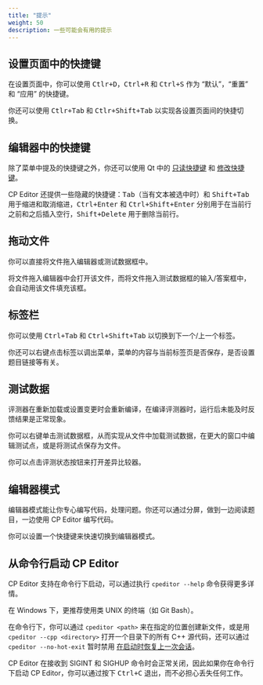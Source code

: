 ```yaml
---
title: "提示"
weight: 50
description: 一些可能会有用的提示
---
```


## 设置页面中的快捷键

在设置页面中，你可以使用 <kbd>Ctlr+D</kbd>，<kbd>Ctrl+R</kbd> 和 <kbd>Ctrl+S</kbd> 作为 “默认”，“重置” 和 “应用” 的快捷键。

你还可以使用 <kbd>Ctlr+Tab</kbd> 和 <kbd>Ctlr+Shift+Tab</kbd> 以实现各设置页面间的快捷切换。

## 编辑器中的快捷键

除了菜单中提及的快捷键之外，你还可以使用 Qt 中的 [只读快捷键](https://doc.qt.io/qt-5/qtextedit.html#read-only-key-bindings) 和 [修改快捷键](https://doc.qt.io/qt-5/qtextedit.html#editing-key-bindings)。

CP Editor 还提供一些隐藏的快捷键：<kbd>Tab</kbd>（当有文本被选中时）和 <kbd>Shift+Tab</kbd> 用于缩进和取消缩进，<kbd>Ctrl+Enter</kbd> 和 <kbd>Ctrl+Shift+Enter</kbd> 分别用于在当前行之前和之后插入空行，<kbd>Shift+Delete</kbd> 用于删除当前行。

## 拖动文件

你可以直接将文件拖入编辑器或测试数据框中。

将文件拖入编辑器中会打开该文件，而将文件拖入测试数据框的输入/答案框中，会自动用该文件填充该框。

## 标签栏

你可以使用 <kbd>Ctrl+Tab</kbd> 和 <kbd>Ctrl+Shift+Tab</kbd> 以切换到下一个/上一个标签。

你还可以右键点击标签以调出菜单，菜单的内容与当前标签页是否保存，是否设置题目链接等有关。

## 测试数据

评测器在重新加载或设置变更时会重新编译，在编译评测器时，运行后未能及时反馈结果是正常现象。

你可以右键单击测试数据框，从而实现从文件中加载测试数据，在更大的窗口中编辑测试点，或是将测试点保存为文件。

你可以点击评测状态按钮来打开差异比较器。

## 编辑器模式

编辑器模式能让你专心编写代码，处理问题。你还可以通过分屏，做到一边阅读题目，一边使用 CP Editor 编写代码。

你可以设置一个快捷键来快速切换到编辑器模式。

## 从命令行启动 CP Editor

CP Editor 支持在命令行下启动，可以通过执行 `cpeditor --help` 命令获得更多详情。

在 Windows 下，更推荐使用类 UNIX 的终端（如 Git Bash）。

在命令行下，你可以通过 `cpeditor <path>` 来在指定的位置创建新文件，或是用 `cpeditor --cpp <directory>` 打开一个目录下的所有 C++ 源代码，还可以通过 `cpeditor --no-hot-exit` 暂时禁用 [在启动时恢复上一次会话](../preferences/actions/_index.zh.md#restore-last-session-at-startup)。

CP Editor 在接收到 SIGINT 和 SIGHUP 命令时会正常关闭，因此如果你在命令行下启动 CP Editor，你可以通过按下 <kbd>Ctrl+C</kbd> 退出，而不必担心丢失任何工作。
